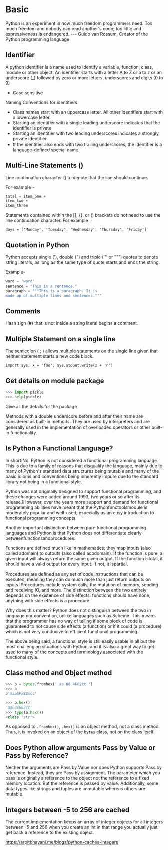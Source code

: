 # Basic

Python is an experiment in how much freedom programmers need. Too much freedom and nobody can read another's code; too little and expressiveness is endangered. --- Guido van Rossum, Creator of the Python programming language

## Identifier

A python identifier is a name used to identify a variable, function, class, module or other object. An identifier starts with a letter A to Z or a to z or an underscore (_) followed by zero or more letters, underscores and digits (0 to 9)

- Case sensitive

Naming Conventions for identifiers

- Class names start with an uppercase letter. All other identifiers start with a lowercase letter.
- Starting an identifier with a single leading underscore indicates that the identifier is private
- Starting an identifier with two leading underscores indicates a strongly private identifier
- If the identifier also ends with two trailing underscores, the identifier is a language-defined special name.

## Multi-Line Statements ()

Line continuation character () to denote that the line should continue.

For example −

```python
total = item_one +
item_two +
item_three
```

Statements contained within the [], {}, or () brackets do not need to use the line continuation character. For example −

`days = ['Monday', 'Tuesday', 'Wednesday', 'Thursday', 'Friday']`

## Quotation in Python

Python accepts single ('), double (") and triple (''' or """) quotes to denote string literals, as long as the same type of quote starts and ends the string.

Example-

```python
word = 'word'
sentence = "This is a sentence."
paragraph = """This is a paragraph. It is
made up of multiple lines and sentences."""
```

## Comments

Hash sign (#) that is not inside a string literal begins a comment.

## Multiple Statement on a single line

The semicolon ( ; ) allows multiple statements on the single line given that neither statement starts a new code block.

`import sys; x = 'foo'; sys.stdout.write(x + 'n')`

## Get details on module package

```python
>>> import pickle
>>> help(pickle)
```

Give all the details for the package

Methods with a double underscore before and after their name are considered as built-in methods. They are used by interpreters and are generally used in the implementation of overloaded operators or other built-in functionality.

## Is Python a Functional Language?

In short:No. Python is not considered a functional programming language. This is due to a family of reasons that disqualify the language, mainly due to many of Python's standard data structures being mutable and many of the basic idioms and conventions being inherently impure due to the standard library not being in a functional style.

Python was not originally designed to support functional programming, and these changes were added around 1993, two years or so after its release.1However, over the years more support and demand for functional programming abilities have meant that the Pythonfunctoolsmodule is moderately popular and well-used, especially as an easy introduction to functional programming concepts.

Another important distinction between pure functional programming languages and Python is that Python does not differentiate clearly betweenfunctionsandprocedures.

Functions are defined much like in mathematics; they map inputs (also called adomain) to outputs (also called acodomain). If the function is pure, a given input will always return the same given output. If the function istotal, it should have a valid output for every input. If not, it ispartial.

Procedures are defined as any set of code instructions that can be executed, meaning they can do much more than just return outputs on inputs. Procedures include system calls, the mutation of memory, sending and receiving IO, and more. The distinction between the two entirely depends on the existence of side effects: functions should have none, anything with side effects is a procedure.

Why does this matter? Python does not distinguish between the two in language nor convention, unlike languages such as Scheme. This means that the programmer has no way of telling if some block of code is guaranteed to not cause side effects (a function) or if it could (a procedure) which is not very conducive to efficient functional programming.

The above being said, a functional style is still easily usable in all but the most challenging situations with Python, and it is also a great way to get used to many of the concepts and terminology associated with the functional style.

## Class method and Object method

```python
>>> b = bytes.fromhex(' aa 68 4682cc ')
>>> b
b'xaahFx82xcc'

>>> b.hex()
'aa684682cc'
>>> type(b.hex())
<class 'str'>
```

As opposed to `.fromhex()`, `.hex()` is an object method, not a class method. Thus, it is invoked on an object of the `bytes` class, not on the class itself.

## Does Python allow arguments Pass by Value or Pass by Reference?

Neither the arguments are Pass by Value nor does Python supports Pass by reference. Instead, they are Pass by assignment. The parameter which you pass is originally a reference to the object not the reference to a fixed memory location. But the reference is passed by value. Additionally, some data types like strings and tuples are immutable whereas others are mutable.

## Integers between -5 to 256 are cached

The current implementation keeps an array of integer objects for all integers between -5 and 256 when you create an int in that range you actually just get back a reference to the existing object.

<https://arpitbhayani.me/blogs/python-caches-integers>
